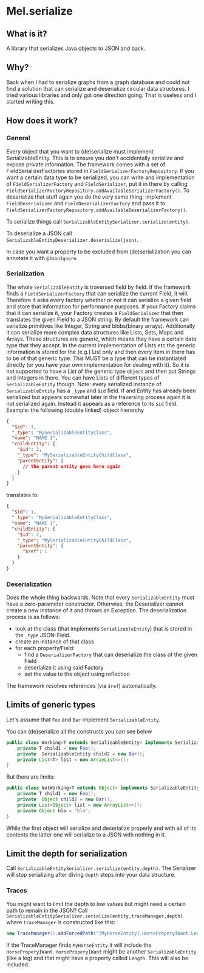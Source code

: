 # Mel.serialize
## What is it?
A library that serializes Java objects to JSON and back.

## Why?
Back when I had to serialize graphs from a graph database and could not find a solution that can serialize and deserialize circular data structures.
I tried various libraries and only got one direction going. That is useless and I started writing this.

## How does it work?
### General
Every object that you want to (de)serialize must implement SerializableEntity.
This is to ensure you don't accidentally serialize and expose private information.
The framework comes with a set of FieldSerializerFactories stored in `FieldSerializerFactoryRepository`.
If you want a certain data type to be serialized, you can write and implementation of `FieldSerializerFactory` and `FieldSerializer`, put it in there 
by calling `FieldSerializerFactoryRepository.addAvailableSerializerFactory()`. To deserialize that stuff again you do the very same thing:
implement `FieldDeserializer` and `FieldDeserializerFactory` and pass it to `FieldSerializerFactoryRepository.addAvailableDeserializerFactory()`.

To serialize things call `SerializableEntitySerializer.serialize(entity)`.

To deserialize a JSON call `SerializableEntityDeserializer.deserialize(json)`.

In case you want a property to be excluded from (de)serialization you can annotate it with `@JsonIgnore`.

### Serialization
The whole `SerializableEntity` is traversed field by field. If the framework finds a `FieldSerializerFactory` that can serialize the current Field, it will.
Therefore it asks every factory whether or not it can serialize a given field and store that information for performance purposes.
If your Factory claims that it can serialize it, your Factory creates a `FieldSerializer` that then translates the given Field to a JSON string.
By default the framework can serialize primitives like Integer, String and blobs(binary arrays).
Additionally it can serialize more complex data structures like Lists, Sets, Maps and Arrays. These structures are generic, which means they have a certain data type that they accept.
In the current implementation of Lists etc the generic information is stored for the (e.g.) List only and then every item in there has to be of that generic type.
This MUST be a type that can be instantiated directly (or you have your own implementation for dealing with it).
So it is not supported to have a List of the generic type `Object` and then put Strings and Integers in there.
You can have Lists of different types of `SerializableEntity` though.
Note: every serialized instance of `SerializableEntity` has a `_type` and `$id` field. If and Entity has already been serialized but appears somewhat later in the traversing process again
it is not serialized again. Instead it appears as a reference to its `$id` field.
Example: the following (double linked) object hierarchy
```json
{
  "$id": 1,
  "_type": "MySerializableEntityClass",
  "name": "NAME 1",
  "childEntity": {
    "$id": 2,
    "_type": "MySerializableEntityChildClass",
    "parentEntity": {
      // the parent entity goes here again
    }
  }
}
```
translates to:
```json
{
  "$id": 1,
  "_type": "MySerializableEntityClass",
  "name": "NAME 1",
  "childEntity": {
    "$id": 2,
    "_type": "MySerializableEntityChildClass",
    "parentEntity": {
      "$ref": 1
    }
  }
}
```

### Deserialization
Does the whole thing backwards. Note that every `SerializableEntity` must have a zero-parameter constructor.
Otherwise, the Deserializer cannot create a new instance of it and throws an Exception.
The deserialization process is as follows:
- look at the class (that implements `SerializableEntity`) that is stored in the `_type` JSON-Field.
- create an instance of that class
- for each property/Field:
    - find a `DeserializerFactory` that can deserialize the class of the given Field
    - deserialize it using said Factory
    - set the value to the object using reflection
 
The framework resolves references (via `$ref`) automatically.

## Limits of generic types
Let's assume that `Foo` and `Bar` implement `SerializableEntity`.

You can (de)serialize all the constructs you can see below
```java
public class Working<T extends SerializableEntity> implements SerializableEntity{
    private T child1 = new Foo();
    private  SerializableEntity child2 = new Bar();
    private List<T> list = new ArrayList<>();
}
```
But there are limits:
```java
public class NotWorking<T extends Object> implements SerializableEntity{
    private T child1 = new Foo();
    private  Object child2 = new Bar();
    private List<Object> list = new ArrayList<>();
    private Object bla = "bla"; 
}
```
While the first object will serialize and deserialize properly and with all of its contents the latter one will serialize to a JSON with nothing in it.

## Limit the depth for serialization
Call `SerializableEntitySerializer.serialize(entity,depth)`. The Serializer will stop serializing after diving `depth` steps into your data structure.
### Traces
You might want to limit the depth to low values but might need a certain path to remain in the JSON?
Call `SerializableEntitySerializer.serialize(entity,traceManager,depth)` where `traceManager` is constructed like this:
```java
new TraceManager().addForcedPath("[MyHorseEntity].HorseProperyIWant.Length");
```
If the TraceManager finds `MyHorseEntity` it will include the `HorseProperyIWant`.
`HorseProperyIWant` might be another `SerializableEntity` (like a leg) and that might have a property called `Length`. This will also be included.
